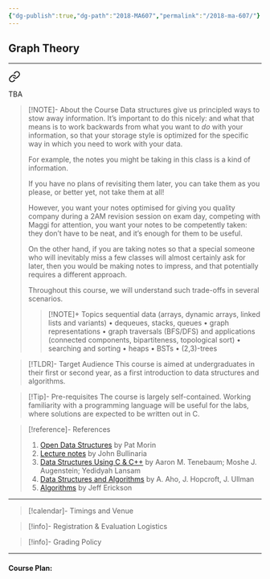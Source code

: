 ```yaml
---
{"dg-publish":true,"dg-path":"2018-MA607","permalink":"/2018-ma-607/"}
---
```



## Graph Theory
---



<div class="transclusion internal-embed is-loaded"><a class="markdown-embed-link" href="/descriptions/ma-607/" aria-label="Open link"><svg xmlns="http://www.w3.org/2000/svg" width="24" height="24" viewBox="0 0 24 24" fill="none" stroke="currentColor" stroke-width="2" stroke-linecap="round" stroke-linejoin="round" class="svg-icon lucide-link"><path d="M10 13a5 5 0 0 0 7.54.54l3-3a5 5 0 0 0-7.07-7.07l-1.72 1.71"></path><path d="M14 11a5 5 0 0 0-7.54-.54l-3 3a5 5 0 0 0 7.07 7.07l1.71-1.71"></path></svg></a><div class="markdown-embed">





TBA

> [!NOTE]- About the Course
> Data structures give us principled ways to stow away information. It’s important to do this nicely: and what that means is to work backwards from what you want to _do_ with your information, so that your storage style is optimized for the specific way in which you need to work with your data.
>
> For example, the notes you might be taking in this class is a kind of information.
> 
> If you have no plans of revisiting them later, you can take them as you please, or better yet, not take them at all!
>
> However, you want your notes optimised for giving you quality company during a 2AM revision session on exam day, competing with Maggi for attention, you want your notes to be competently taken: they don’t have to be neat, and it’s enough for them to be useful.
>
> On the other hand, if you are taking notes so that a special someone who will inevitably miss a few classes will almost certainly ask for later, then you would be making notes to impress, and that potentially requires a different approach.
>
> Throughout this course, we will understand such trade-offs in several scenarios.
> 
> > [!NOTE]+ Topics
> > sequential data (arrays, dynamic arrays, linked lists and variants) • dequeues, stacks, queues • graph representations • graph traversals (BFS/DFS) and applications (connected components, bipartiteness, topological sort) • searching and sorting • heaps • BSTs • (2,3)-trees

> [!TLDR]- Target Audience
> This course is aimed at undergraduates in their first or second year, as a first introduction to data structures and algorithms.

> [!Tip]- Pre-requisites
> The course is largely self-contained. Working familiarity with a programming language will be useful for the labs, where solutions are expected to be written out in C.

> [!reference]- References
> 1. [Open Data Structures](https://opendatastructures.org/) by Pat Morin
> 2. [Lecture notes](https://www.cs.bham.ac.uk/~jxb/DSA/dsa.pdf) by John Bullinaria
> 3. [Data Structures Using C & C++](https://www.amazon.in/Data-Structures-Using-C/dp/8131703282) by Aaron M. Tenebaum; Moshe J. Augenstein; Yedidyah Lansam
> 4. [Data Structures and Algorithms](https://www.amazon.in/Structures-Algorithms-Addison-Wesley-Computer-Information/dp/0201000237) by A. Aho, J. Hopcroft, J. Ullman
> 5. [Algorithms](http://jeffe.cs.illinois.edu/teaching/algorithms/) by Jeff Erickson

---



</div></div>


> [!calendar]- Timings and Venue
> 
>
>

> [!info]- Registration & Evaluation Logistics
> 

> [!info]- Grading Policy
> 
>

---

#### Course Plan: 

